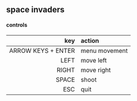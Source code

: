 ## space invaders

#### controls

|                key | action        |
|-------------------:|:--------------|
| ARROW KEYS + ENTER | menu movement |
|               LEFT | move left     |
|               RIGHT| move right    |
|               SPACE| shoot         |
|                ESC | quit          |
